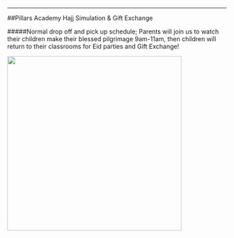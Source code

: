 
---
##Pillars Academy Hajj Simulation & Gift Exchange

#####Normal drop off and pick up schedule; Parents will join us to watch their children make their blessed pilgrimage 9am-11am, then children will return to their classrooms for Eid parties and Gift Exchange!

<img src="https://cloud.githubusercontent.com/assets/11180395/9955767/7121aa4e-5da8-11e5-8464-abf786ae1038.jpg" width="400" />
